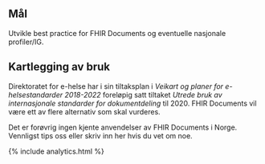 ## Mål

Utvikle best practice for FHIR Documents og eventuelle nasjonale profiler/IG. 

## Kartlegging av bruk 
Direktoratet for e-helse har i sin tiltaksplan i _Veikart og planer for e-helsestandarder 2018-2022_ foreløpig satt tiltaket _Utrede bruk av internasjonale standarder for dokumentdeling_ til 2020. FHIR Documents vil være ett av flere alternativ som skal vurderes. 

Det er forøvrig ingen kjente anvendelser av FHIR Documents i Norge. Vennligst tips oss eller skriv inn her hvis du vet om noe. 

{% include analytics.html %}
